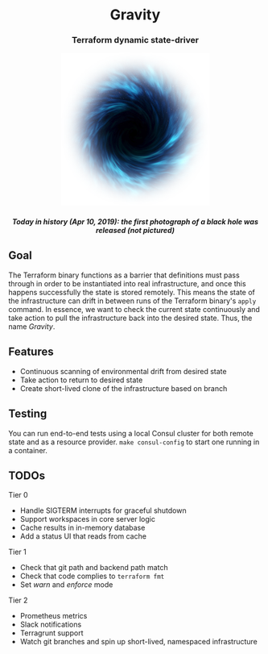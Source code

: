 <h1 align="center" style="border-bottom: none;">Gravity</h1>
<h3 align="center">Terraform dynamic state-driver</h3>

<p align="center">
  <img src="./assets/blackhole.png"/>
  <h5 align="center">Today in history (Apr 10, 2019): the first photograph of a black hole was released (not pictured)</h5>
</p>

## Goal

The Terraform binary functions as a barrier that definitions must pass through
in order to be instantiated into real infrastructure, and once this happens
successfully the state is stored remotely. This means the state of the
infrastructure can drift in between runs of the Terraform binary's `apply`
command. In essence, we want to check the current state continuously and take
action to pull the infrastructure back into the desired state. Thus, the name
_Gravity_.

## Features

- Continuous scanning of environmental drift from desired state
- Take action to return to desired state
- Create short-lived clone of the infrastructure based on branch

## Testing

You can run end-to-end tests using a local Consul cluster for both remote state and as a resource provider. `make consul-config` to start one running in a container.

## TODOs

Tier 0
- Handle SIGTERM interrupts for graceful shutdown
- Support workspaces in core server logic
- Cache results in in-memory database
- Add a status UI that reads from cache

Tier 1
- Check that git path and backend path match
- Check that code complies to `terraform fmt`
- Set _warn_ and _enforce_ mode

Tier 2
- Prometheus metrics
- Slack notifications
- Terragrunt support
- Watch git branches and spin up short-lived, namespaced infrastructure
